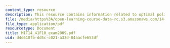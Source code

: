 ```yaml
---
content_type: resource
description: This resource contains information related to optimal policy.
file: /media/https%3A/open-learning-course-data-rc.s3.amazonaws.com/14-41-public-finance-and-public-policy-fall-2010/d4d610fbdd5cc021a33d04aacfe653df_MIT14_41F10_exam2009.pdf
file_type: application/pdf
resourcetype: Document
title: MIT14_41F10_exam2009.pdf
uid: d4d610fb-dd5c-c021-a33d-04aacfe653df
---
```

